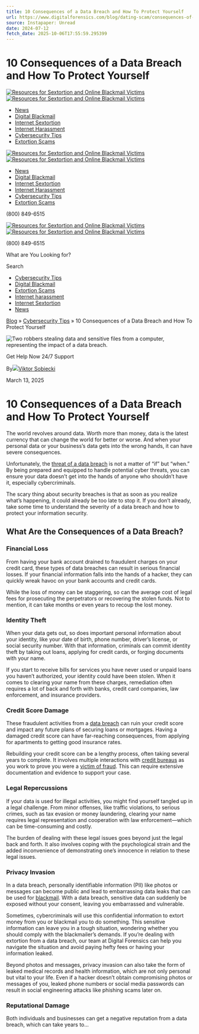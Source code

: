 ```yaml
---
title: 10 Consequences of a Data Breach and How To Protect Yourself
url: https://www.digitalforensics.com/blog/dating-scam/consequences-of-data-breach/
source: Instapaper: Unread
date: 2024-07-12
fetch_date: 2025-10-06T17:55:59.295399
---
```


# 10 Consequences of a Data Breach and How To Protect Yourself

[![Resources for Sextortion and Online Blackmail Victims](https://www.digitalforensics.com/blog/wp-content/uploads/2024/12/df-logo.png)](https://www.digitalforensics.com/blog/)   [![Resources for Sextortion and Online Blackmail Victims](https://www.digitalforensics.com/blog/wp-content/uploads/2024/12/df-logo.png)](https://www.digitalforensics.com/blog/)

* [News](https://www.digitalforensics.com/blog/news/)
* [Digital Blackmail](https://www.digitalforensics.com/blog/online-blackmail/)
* [Internet Sextortion](https://www.digitalforensics.com/blog/sextortion-online/)
* [Internet Harassment](https://www.digitalforensics.com/blog/harassment/)
* [Cybersecurity Tips](https://www.digitalforensics.com/blog/software/)
* [Extortion Scams](https://www.digitalforensics.com/blog/extortion/)

[![Resources for Sextortion and Online Blackmail Victims](https://www.digitalforensics.com/blog/wp-content/uploads/2024/12/df-logo.png)](https://www.digitalforensics.com/blog/)   [![Resources for Sextortion and Online Blackmail Victims](https://www.digitalforensics.com/blog/wp-content/uploads/2024/12/df-logo.png)](https://www.digitalforensics.com/blog/)

* [News](https://www.digitalforensics.com/blog/news/ "News")
* [Digital Blackmail](https://www.digitalforensics.com/blog/online-blackmail/)
* [Internet Sextortion](https://www.digitalforensics.com/blog/sextortion-online/)
* [Internet Harassment](https://www.digitalforensics.com/blog/harassment/)
* [Cybersecurity Tips](https://www.digitalforensics.com/blog/software/)
* [Extortion Scams](https://www.digitalforensics.com/blog/extortion/)

(800) 849-6515

[![Resources for Sextortion and Online Blackmail Victims](https://www.digitalforensics.com/blog/wp-content/uploads/2024/12/df-logo.png)](https://www.digitalforensics.com/blog/)   [![Resources for Sextortion and Online Blackmail Victims](https://www.digitalforensics.com/blog/wp-content/uploads/2024/12/df-logo.png)](https://www.digitalforensics.com/blog/)

(800) 849-6515

What are You Looking for?

Search

* [Cybersecurity Tips](https://www.digitalforensics.com/blog/software/)
* [Digital Blackmail](https://www.digitalforensics.com/blog/online-blackmail/)
* [Extortion Scams](https://www.digitalforensics.com/blog/extortion/)
* [Internet harassment](https://www.digitalforensics.com/blog/harassment/)
* [Internet Sextortion](https://www.digitalforensics.com/blog/sextortion-online/)
* [News](https://www.digitalforensics.com/blog/news/)

[Blog](https://www.digitalforensics.com/blog/) » [Cybersecurity Tips](https://www.digitalforensics.com/blog/./software/) » 10 Consequences of a Data Breach and How To Protect Yourself

![Two robbers stealing data and sensitive files from a computer, representing the impact of a data breach.](https://www.digitalforensics.com/blog/wp-content/uploads/2024/07/BLOG_DFC_10_CONSEQUENCES_OF_A_DATA_BREACH_AND_HOW_TO_PROTECT_YOURSELF_1080x1080px.jpg)

Get Help Now
 24/7 Support

By[![](https://www.digitalforensics.com/blog/wp-content/uploads/2025/07/viktor-sobiecki_avatar-36x36.jpg)Viktor Sobiecki](https://www.digitalforensics.com/blog/author/visor/)

March 13, 2025

# 10 Consequences of a Data Breach and How To Protect Yourself

The world revolves around data. Worth more than money, data is the latest currency that can change the world for better or worse. And when your personal data or your business’s data gets into the wrong hands, it can have severe consequences.

Unfortunately, the [threat of a data breach](https://www.digitalforensics.com/blog/software/data-breach/) is not a matter of “if” but “when.” By being prepared and equipped to handle potential cyber threats, you can ensure your data doesn’t get into the hands of anyone who shouldn’t have it, especially cybercriminals.

The scary thing about security breaches is that as soon as you realize what’s happening, it could already be too late to stop it. If you don’t already, take some time to understand the severity of a data breach and how to protect your information security.

## What Are the Consequences of a Data Breach?

### Financial Loss

From having your bank account drained to fraudulent charges on your credit card, these types of data breaches can result in serious financial losses. If your financial information falls into the hands of a hacker, they can quickly wreak havoc on your bank accounts and credit cards.

While the loss of money can be staggering, so can the average cost of legal fees for prosecuting the perpetrators or recovering the stolen funds. Not to mention, it can take months or even years to recoup the lost money.

### Identity Theft

When your data gets out, so does important personal information about your identity, like your date of birth, phone number, driver’s license, or social security number. With that information, criminals can commit identity theft by taking out loans, applying for credit cards, or forging documents with your name.

If you start to receive bills for services you have never used or unpaid loans you haven’t authorized, your identity could have been stolen. When it comes to clearing your name from these charges, remediation often requires a lot of back and forth with banks, credit card companies, law enforcement, and insurance providers.

### Credit Score Damage

These fraudulent activities from a [data breach](https://www.digitalforensics.com/blog/software/data-breach/) can ruin your credit score and impact any future plans of securing loans or mortgages. Having a damaged credit score can have far-reaching consequences, from applying for apartments to getting good insurance rates.

Rebuilding your credit score can be a lengthy process, often taking several years to complete. It involves multiple interactions with [credit bureaus](https://www.consumerfinance.gov/ask-cfpb/how-do-i-dispute-an-error-on-my-credit-report-en-314/) as you work to prove you were a [victim of fraud](https://www.consumerfinance.gov/ask-cfpb/what-do-i-do-if-i-think-i-have-been-a-victim-of-identity-theft-en-31/). This can require extensive documentation and evidence to support your case.

### Legal Repercussions

If your data is used for illegal activities, you might find yourself tangled up in a legal challenge. From minor offenses, like traffic violations, to serious crimes, such as tax evasion or money laundering, clearing your name requires legal representation and cooperation with law enforcement—which can be time-consuming and costly.

The burden of dealing with these legal issues goes beyond just the legal back and forth. It also involves coping with the psychological strain and the added inconvenience of demonstrating one’s innocence in relation to these legal issues.

### Privacy Invasion

In a data breach, personally identifiable information (PII) like photos or messages can become public and lead to embarrassing data leaks that can be used for [blackmail](https://www.digitalforensics.com/blog/blackmail/how-to-deal-with-instagram-blackmail/). With a data breach, sensitive data can suddenly be exposed without your consent, leaving you embarrassed and vulnerable.

Sometimes, cybercriminals will use this confidential information to extort money from you or blackmail you to do something. This sensitive information can leave you in a tough situation, wondering whether you should comply with the blackmailer’s demands. If you’re dealing with extortion from a data breach, our team at Digital Forensics can help you navigate the situation and avoid paying hefty fees or having your information leaked.

Beyond photos and messages, privacy invasion can also take the form of leaked medical records and health information, which are not only personal but vital to your life. Even if a hacker doesn’t obtain compromising photos or messages of you, leaked phone numbers or social media passwords can result in social engineering attacks like phishing scams later on.

### Reputational Damage

Both individuals and businesses can get a negative reputation from a data breach, which can take years to...